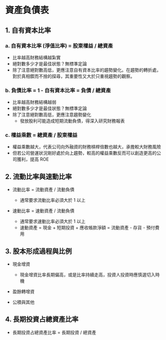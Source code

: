 # 資產負債表

## 1. 自有資本比率

### a. 自有資本比率 (淨值比率) = 股東權益 / 總資產
- 比率越高財務結構越紮實
- 絕對數多少才是最佳狀態？無標準定論
- 除了注意絕對數高低，更應注意自有資本比率的趨勢變化。在趨勢的轉折處，對於真相鍥而不捨的探尋，其重要性又大於只重視趨勢的觀察。

### b. 負債比率 = 1 - 自有資本比率 = 負債 / 總資產
- 比率越高財務結構越弱
- 絕對數多少才是最佳狀態？無標準定論
- 除了注意絕對數高低，更應注意趨勢變化
    - 發放股利可能造成短期流動負債，得深入研究財務報表

### c. 權益乘數 = 總資產 / 股東權益
- 權益乘數越大，代表公司向外融資的財務槓桿倍數也越大，承擔較大財務風險
- 但若公司營運狀況剛好處於向上趨勢，較高的權益乘數反而可以創造更高的公司獲利，提高 ROE

## 2. 流動比率與速動比率

- 流動比率 = 流動資產 / 流動負債
    - 通常要求流動比率必須大於 1 以上

- 速動比率 = 速動資產 / 流動負債
    - 通常要求速動比率必須大於 1 以上
    - 速動資產 = 現金 + 短期投資 + 應收帳款淨額 = 流動資產 - 存貨 - 預付費用

## 3. 股本形成過程與比例

- 現金增資
    - 現金增資比率長期偏高，或是比率持續走高，投資人投資時應慎選切入時機

- 盈餘轉增資

- 公積與其他

## 4. 長期投資占總資產比率

- 長期投資占總資產比率 = 長期投資 / 總資產
